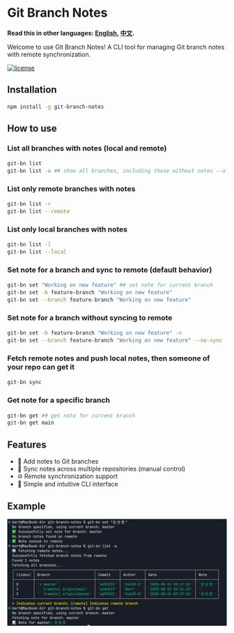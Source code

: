 # Git Branch Notes

**Read this in other languages: [English](README.md), [中文](README_zh.md).**

Welcome to use Git Branch Notes! A CLI tool for managing Git branch notes with remote synchronization.

[![license](https://img.shields.io/badge/license-MIT-blue)](LICENSE)

## Installation

```bash
npm install -g git-branch-notes
```

## How to use
### List all branches with notes (local and remote)
```bash
git-bn list
git-bn list -a ## show all branches, including those without notes --all参数
```

### List only remote branches with notes
```bash
git-bn list -r
git-bn list --remote
```

### List only local branches with notes  
```bash
git-bn list -l
git-bn list --local
```

### Set note for a branch and sync to remote (default behavior)
```bash
git-bn set "Working on new feature" ## set note for current branch
git-bn set -b feature-branch "Working on new feature"
git-bn set --branch feature-branch "Working on new feature"
```

### Set note for a branch without syncing to remote
```bash
git-bn set -b feature-branch "Working on new feature" -n
git-bn set --branch feature-branch "Working on new feature" --no-sync
```

### Fetch remote notes and push local notes, then someone of your repo can get it
```bash
git-bn sync
```

### Get note for a specific branch
```bash
git-bn get ## get note for current branch
git-bn get main
```

## Features

+ 📝 Add notes to Git branches
+ 🔄 Sync notes across multiple repositories (manual control)
+ 🌐 Remote synchronization support
+ 🎯 Simple and intuitive CLI interface

## Example
![Example](./assets/image.png)
